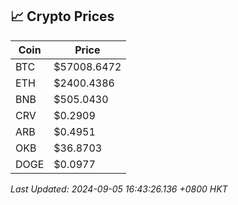 ## 📈 Crypto Prices

| Coin | Price |
| ---- | ----- |
| BTC | $57008.6472 |
| ETH | $2400.4386 |
| BNB | $505.0430 |
| CRV | $0.2909 |
| ARB | $0.4951 |
| OKB | $36.8703 |
| DOGE | $0.0977 |

_Last Updated: 2024-09-05 16:43:26.136 +0800 HKT_